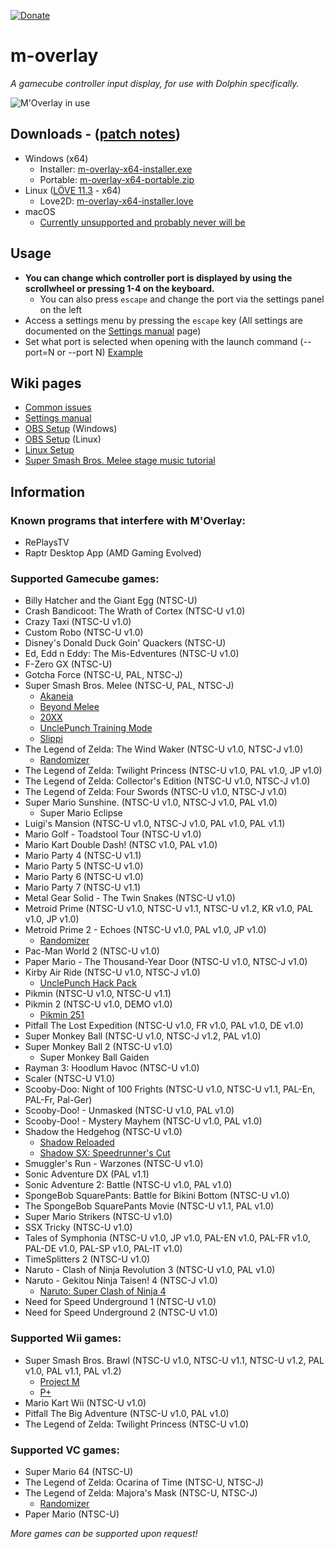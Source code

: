 [![Donate](https://img.shields.io/badge/Donate-PayPal-green.svg)](https://www.paypal.com/paypalme/bkacjios)

# m-overlay
*A gamecube controller input display, for use with Dolphin specifically.*

![M'Overlay in use](https://i.imgur.com/VZWta8H.gif)

## Downloads - ([patch notes](https://github.com/bkacjios/m-overlay/releases/latest))

* Windows (x64)
  - Installer: [m-overlay-x64-installer.exe](https://github.com/bkacjios/m-overlay/releases/latest/download/m-overlay-x64-installer.exe)
  - Portable: [m-overlay-x64-portable.zip](https://github.com/bkacjios/m-overlay/releases/latest/download/m-overlay-x64-portable.zip)
* Linux ([LÖVE 11.3](https://love2d.org/) - x64)
  - Love2D: [m-overlay-x64-installer.love](https://github.com/bkacjios/m-overlay/releases/latest/download/m-overlay-x64-installer.love)
* macOS
  - [Currently unsupported and probably never will be](https://github.com/bkacjios/m-overlay/issues/97)

## Usage

* **You can change which controller port is displayed by using the scrollwheel or pressing 1-4 on the keyboard.**
  - You can also press `escape` and change the port via the settings panel on the left
* Access a settings menu by pressing the `escape` key (All settings are documented on the [Settings manual](https://github.com/bkacjios/m-overlay/wiki/Settings-manual) page)
* Set what port is selected when opening with the launch command (--port=N or --port N) [Example](https://i.imgur.com/f9AkS2q.png)

## Wiki pages

* [Common issues](https://github.com/bkacjios/m-overlay/wiki/Common-issues-and-solutions)
* [Settings manual](https://github.com/bkacjios/m-overlay/wiki/Settings-manual)
* [OBS Setup](https://github.com/bkacjios/m-overlay/wiki/OBS-Setup---Windows) (Windows)
* [OBS Setup](https://github.com/bkacjios/m-overlay/wiki/OBS-Setup---Linux) (Linux)
* [Linux Setup](https://github.com/bkacjios/m-overlay/wiki/Linux)
* [Super Smash Bros. Melee stage music tutorial](https://github.com/bkacjios/m-overlay/wiki/Stage-music-for-Project-Slippi)


## Information

### Known programs that interfere with M'Overlay:

* RePlaysTV
* Raptr Desktop App (AMD Gaming Evolved)

### Supported Gamecube games:

* Billy Hatcher and the Giant Egg (NTSC-U)
* Crash Bandicoot: The Wrath of Cortex (NTSC-U v1.0)
* Crazy Taxi (NTSC-U v1.0)
* Custom Robo (NTSC-U v1.0)
* Disney's Donald Duck Goin' Quackers (NTSC-U)
* Ed, Edd n Eddy: The Mis-Edventures (NTSC-U v1.0)
* F-Zero GX (NTSC-U)
* Gotcha Force (NTSC-U, PAL, NTSC-J)
* Super Smash Bros. Melee (NTSC-U, PAL, NTSC-J)
  - [Akaneia](https://github.com/akaneia/akaneia-build/releases)
  - [Beyond Melee](https://beyondmelee.com/home/)
  - [20XX](https://smashboards.com/threads/the-20xx-melee-training-hack-pack-v4-07-7-04-17.351221/)
  - [UnclePunch Training Mode](https://github.com/UnclePunch/Training-Mode)
  - [Slippi](https://slippi.gg)
* The Legend of Zelda: The Wind Waker (NTSC-U v1.0, NTSC-J v1.0)
  - [Randomizer](https://github.com/LagoLunatic/wwrando)
* The Legend of Zelda: Twilight Princess (NTSC-U v1.0, PAL v1.0, JP v1.0)
* The Legend of Zelda: Collector's Edition (NTSC-U v1.0, NTSC-J v1.0)
* The Legend of Zelda: Four Swords (NTSC-U v1.0, NTSC-J v1.0)
* Super Mario Sunshine. (NTSC-U v1.0, NTSC-J v1.0, PAL v1.0)
  - Super Mario Eclipse
* Luigi's Mansion (NTSC-U v1.0, NTSC-J v1.0, PAL v1.0, PAL v1.1)
* Mario Golf - Toadstool Tour (NTSC-U v1.0)
* Mario Kart Double Dash! (NTSC v1.0, PAL v1.0)
* Mario Party 4 (NTSC-U v1.1)
* Mario Party 5 (NTSC-U v1.0)
* Mario Party 6 (NTSC-U v1.0)
* Mario Party 7 (NTSC-U v1.1)
* Metal Gear Solid - The Twin Snakes (NTSC-U v1.0)
* Metroid Prime (NTSC-U v1.0, NTSC-U v1.1, NTSC-U v1.2, KR v1.0, PAL v1.0, JP v1.0)
* Metroid Prime 2 - Echoes (NTSC-U v1.0, PAL v1.0, JP v1.0)
  - [Randomizer](https://github.com/randovania/randovania)
* Pac-Man World 2 (NTSC-U v1.0)
* Paper Mario - The Thousand-Year Door (NTSC-U v1.0, NTSC-J v1.0)
* Kirby Air Ride (NTSC-U v1.0, NTSC-J v1.0)
  - [UnclePunch Hack Pack](https://www.kirbyairri.de/hpinfo.html)
* Pikmin (NTSC-U v1.0, NTSC-U v1.1)
* Pikmin 2 (NTSC-U v1.0, DEMO v1.0)
  - [Pikmin 251](https://www.youtube.com/watch?v=7ylu9ogW88w)
* Pitfall The Lost Expedition (NTSC-U v1.0, FR v1.0, PAL v1.0, DE v1.0)
* Super Monkey Ball (NTSC-U v1.0, NTSC-J v1.2, PAL v1.0)
* Super Monkey Ball 2 (NTSC-U v1.0)
  - Super Monkey Ball Gaiden
* Rayman 3: Hoodlum Havoc (NTSC-U v1.0)
* Scaler (NTSC-U V1.0)
* Scooby-Doo: Night of 100 Frights (NTSC-U v1.0, NTSC-U v1.1, PAL-En, PAL-Fr, Pal-Ger)
* Scooby-Doo! - Unmasked (NTSC-U v1.0, PAL v1.0)
* Scooby-Doo! - Mystery Mayhem (NTSC-U v1.0, PAL v1.0)
* Shadow the Hedgehog (NTSC-U v1.0)
  - [Shadow Reloaded](https://github.com/ShadowTheHedgehogHacking/ShdTH-Reloaded)
  - [Shadow SX: Speedrunner's Cut](https://github.com/ShadowSpeedrun/ShadowSX)
* Smuggler's Run - Warzones (NTSC-U v1.0)
* Sonic Adventure DX (PAL v1.1)
* Sonic Adventure 2: Battle (NTSC-U v1.0, PAL v1.0)
* SpongeBob SquarePants: Battle for Bikini Bottom (NTSC-U v1.0)
* The SpongeBob SquarePants Movie (NTSC-U v1.1, PAL v1.0)
* Super Mario Strikers (NTSC-U v1.0)
* SSX Tricky (NTSC-U v1.0)
* Tales of Symphonia (NTSC-U v1.0, JP v1.0, PAL-EN v1.0, PAL-FR v1.0, PAL-DE v1.0, PAL-SP v1.0, PAL-IT v1.0)
* TimeSplitters 2 (NTSC-U v1.0)
* Naruto - Clash of Ninja Revolution 3 (NTSC-U v1.0, PAL v1.0)
* Naruto - Gekitou Ninja Taisen! 4 (NTSC-J v1.0)
  - [Naruto: Super Clash of Ninja 4](https://gnt4.online/scon4/)
* Need for Speed Underground 1 (NTSC-U v1.0)
* Need for Speed Underground 2 (NTSC-U v1.0)

### Supported Wii games:

* Super Smash Bros. Brawl (NTSC-U v1.0, NTSC-U v1.1, NTSC-U v1.2, PAL v1.0, PAL v1.1, PAL v1.2)
  - [Project M](https://en.wikipedia.org/wiki/Project_M)
  - [P+](https://projectplusgame.com/)
* Mario Kart Wii (NTSC-U v1.0)
* Pitfall The Big Adventure (NTSC-U v1.0, PAL v1.0)
* The Legend of Zelda: Twilight Princess (NTSC-U v1.0)

### Supported VC games:

* Super Mario 64 (NTSC-U)
* The Legend of Zelda: Ocarina of Time (NTSC-U, NTSC-J)
* The Legend of Zelda: Majora's Mask (NTSC-U, NTSC-J)
  - [Randomizer](https://github.com/ZoeyZolotova/mm-rando)
* Paper Mario (NTSC-U)

*More games can be supported upon request!*
